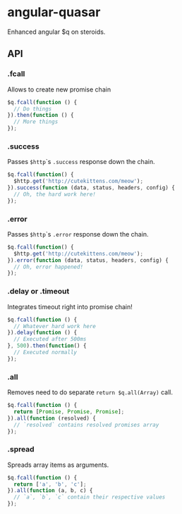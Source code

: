 angular-quasar
==============

Enhanced angular $q on steroids.

## API

### .fcall

Allows to create new promise chain

```js
$q.fcall(function () {
  // Do things
}).then(function () {
  // More things
});
```

### .success

Passes `$http`\`s `.success` response down the chain.

```js
$q.fcall(function() {
  $http.get('http://cutekittens.com/meow');
}).success(function (data, status, headers, config) {
  // Oh, the hard work here!
});
```

### .error

Passes `$http`\`s `.error` response down the chain.

```js
$q.fcall(function() {
  $http.get('http://cutekittens.com/meow');
}).error(function (data, status, headers, config) {
  // Oh, error happened!
});
```

### .delay or .timeout

Integrates timeout right into promise chain!

```js
$q.fcall(function () {
  // Whatever hard work here
}).delay(function () {
  // Executed after 500ms
}, 500).then(function() {
  // Executed normally
});
```

### .all

Removes need to do separate `return $q.all(Array)` call.

```js
$q.fcall(function () {
  return [Promise, Promise, Promise];
}).all(function (resolved) {
  // `resolved` contains resolved promises array
});
```

### .spread

Spreads array items as arguments.

```js
$q.fcall(function () {
  return ['a', 'b', 'c'];
}).all(function (a, b, c) {
  // `a`, `b`, `c` contain their respective values
});
```
